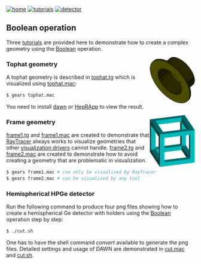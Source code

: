 [![home](https://img.shields.io/badge/gears-home-blue?style=flat)](../../..)
[![tutorials](https://img.shields.io/badge/gears-tutorials-green?style=flat)](../..)
[![detector](https://img.shields.io/badge/tutorials-detector-orange?style=flat)](..)

## Boolean operation

Three [tutorials][] are provided here to demonstrate how to create a complex geometry using the [Boolean][] operation.

<img style="float:right; width:120px;" src="tophat.png"/>

### Tophat geometry

A tophat geometry is described in [tophat.tg](tophat.tg) which is visualized using [tophat.mac](tophat.mac):

```sh
$ gears tophat.mac
```

You need to install [dawn][] or [HepRApp][] to view the result.

[tutorials]:https://github.com/jintonic/gears/tree/master/tutorials/detector/boolean
[Boolean]:http://geant4-userdoc.web.cern.ch/geant4-userdoc/UsersGuides/ForApplicationDeveloper/html/Detector/Geometry/geomSolids.html?highlight=boolean#solids-made-by-boolean-operations
[dawn]:https://geant4.kek.jp/~tanaka/DAWN/About_DAWN.html
[HepRApp]: https://www.slac.stanford.edu/~perl/HepRApp/

<img style="float:right; width:120px;" src="frame2.png"/>

### Frame geometry
[frame1.tg](frame1.tg) and [frame1.mac](frame1.mac) are created to demonstrate that [RayTracer][] always works to visualize geometries that other [visualization drivers][] cannot handle. [frame2.tg](frame2.tg) and [frame2.mac](frame2.mac) are created to demonstrate how to avoid creating a geometry that are problematic in visualization.

```sh
$ gears frame1.mac # can only be visualized by RayTracer
$ gears frame2.mac # can be visualized by any tool
```

[RayTracer]: ../#raytracer
[visualization drivers]: ..

### Hemispherical HPGe detector

Run the following command to produce four png files showing how to create a hemispherical Ge detector with holders using the [Boolean][] operation step by step:

~~~sh
$ ./cut.sh
~~~

One has to have the shell command *convert* available to generate the png files. Detailed settings and usage of DAWN are demonstrated in [cut.mac](cut.mac) and [cut.sh](cut.sh).


